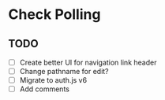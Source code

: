 # Check Polling

## TODO
- [ ] Create better UI for navigation link header
- [ ] Change pathname for edit?
- [ ] Migrate to auth.js v6
- [ ] Add comments
